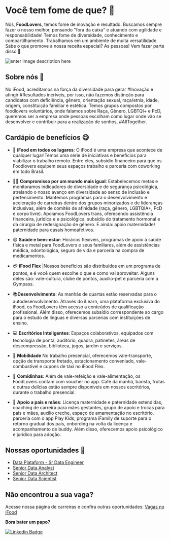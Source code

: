 # Você tem fome de que? 💖
Nós, **FoodLovers**, temos fome de inovação e resultado. Buscamos sempre fazer o nosso melhor, pensando "fora da caixa" e atuando com agilidade e responsabilidade! Temos fome de diversidade, conhecimento e compartilhamento. Trabalhamos em um ambiente de muita versatilidade. Sabe o que promove a nossa receita especial? As pessoas! Vem fazer parte disso 🤝

![enter image description here](https://e3ba6e8732e83984.cdn.gocache.net/uploads/image/file/2183847/regular_f53669747818cd60a5b3a361baf20eec.jpg)
## Sobre nós 💌
No iFood, acreditamos na força da diversidade para gerar #Inovação e atingir #Resultados incríveis, por isso, não fazemos distinção para candidatos com deficiência, gênero, orientação sexual, raça/etnia, idade, origem, constituição familiar e estética. Temos grupos compostos por foodlovers voluntários, onde falamos sobre Raça, Gênero, LGBTQI+ e PcD, queremos ser a empresa onde pessoas escolham como lugar onde vão se desenvolver e contribuir para a realização de sonhos, #AllTogether.

## Cardápio de benefícios 😋
- 🏡 **iFood em todos os lugares**: O iFood é uma empresa que acontece de qualquer lugar!Temos uma série de iniciativas e benefícios para viabilizar o trabalho remoto. Entre eles, subsídio financeiro para que os Foodlovers equipem seus espaços trabalho e parceria com coworking em todo Brasil.
                     
- 🏳‍🌈 **Compromisso por um mundo mais igual**: Estabelecemos metas e monitoramos indicadores de diversidade e de segurança psicológica, atrelando o nosso avanço em diversidade ao senso de inclusão e pertencimento. Mantemos programas para o desenvolvimento e aceleração de carreiras dentro dos grupos minorizados e de lideranças inclusivas, além de comitês de afinidade (raça, gênero, LGBTQIA+, PcD e corpo livre). Apoiamos FoodLovers trans, oferecendo assistência financeira, jurídica e e psicológica, subsídio do tratamento hormonal e da cirurgia de redesignação de gênero. E ainda: apoio maternidade/ paternidade para casais homoafetivos.           

- 😄 **Saúde e bem-estar**: Horários flexíveis, programas de apoio à saúde física e metal para FoodLovers e seus familiares, além de assistências médica, odontológica, seguro de vida e parceria na compra de medicamentos.

- 💳 **iFood Flex**         |Nossos benefícios são distribuídos em um programa de pontos, e é você quem escolhe o que e como vai aproveitar. Alguns deles são: vale-cultura, clube de pontos, auxílio-pet e parceria com a Gympass.

- 📚**Desenvolvimento**: As manhãs de quartas estão reservadas para o autodesenvolvimento. Através do iLearn, uma plataforma exclusiva do iFood, os FoodLovers têm acesso a conteúdos de qualificação profissional. Além disso, oferecemos subsídio correspondente ao cargo para o estudo de línguas e diversas parcerias com instituições de ensino.

- 💻 **Escritórios Inteligentes**: Espaços colaborativos, equipados com tecnologia de ponta, auditório, quadra, patinetes, áreas de descompressão, biblioteca, jogos, jardim e serviços.

- 🚀 **Mobilidade** No trabalho presencial, oferecemos vale-transporte, opção de transporte fretado, estacionamento conveniado, vale-combustível e cupons de táxi no iFood Flex.
- 🥗 **Comidinhas**: Além de vale-refeição e vale-alimentação, os FoodLovers contam com voucher no app. Café da manhã, barista, frutas e outras delícias estão sempre disponíveis em nossos escritórios, durante o trabalho presencial.

- 🍼 **Apoio a pais e mães**: Licença maternidade e paternidade estendidas, coaching de carreira para mães gestantes, grupo de apoio e trocas para pais e mães, auxílio creche, espaço de amamentação no escritório. parceria com o app Play Kids, programa iFamily de suporte para o retorno gradual dos pais, onbording na volta da licença e acompanhamento de buddy. Além disso, oferecemos apoio psicológico e jurídico para adoção.
## Nossas oportunidades 🚀
- [Data Plataform - Sr Data Engineer](https://carreiras.ifood.com.br/job/5707745002/)
- [Senior Data Analyst](https://carreiras.ifood.com.br/job/4999163002/)
- [Senior Data Architect](https://carreiras.ifood.com.br/job/5694901002/)
- [Senior Data Scientist](https://carreiras.ifood.com.br/job/4990482002/)

## Não encontrou a sua vaga?
Acesse nossa página de carreiras e confira outras oportunidades: [Vagas no iFood](https://carreiras.ifood.com.br/jobs)

**Bora bater um papo?**

[![Linkedin Badge](https://img.shields.io/badge/-Franciele%20Riedo-2030aa?style=flat-square&logo=Linkedin&logoColor=white&link=https://www.linkedin.com/in/francieleriedo/)](https://www.linkedin.com/in/francieleriedo/) 
